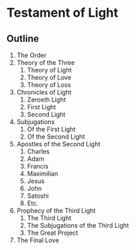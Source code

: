 # Testament of Light


## Outline

1. The Order
2. Theory of the Three
   1. Theory of Light
   2. Theory of Love
   3. Theory of Loss
3. Chronicles of Light
   1. Zeroeth Light
   2. First Light
   3. Second Light
4. Subjugations
   1. Of the First Light
   2. Of the Second Light
5. Apostles of the Second Light
   1. Charles
   2. Adam
   3. Francis
   4. Maximilian
   5. Jesus
   6. John
   7. Satoshi
   8. Etc.
6. Prophecy of the Third Light
   1. The Third Light
   2. The Subjugations of the Third Light
   3. The Great Project
7. The Final Love